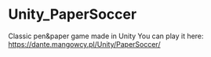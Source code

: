 # Unity_PaperSoccer
Classic pen&amp;paper game made in Unity
You can play it here: https://dante.mangowcy.pl/Unity/PaperSoccer/
